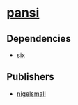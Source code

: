 # [pansi](https://pypi.org/project/pansi)

## Dependencies
- [six](packages/s/six.md)



## Publishers
- [nigelsmall](https://pypi.org/user/nigelsmall)

